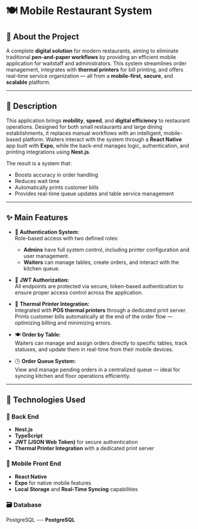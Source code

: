# 🍽️ Mobile Restaurant System

## 📌 About the Project

A complete **digital solution** for modern restaurants, aiming to eliminate traditional **pen-and-paper workflows** by providing an efficient mobile application for waitstaff and administrators. This system streamlines order management, integrates with **thermal printers** for bill printing, and offers real-time service organization — all from a **mobile-first**, **secure**, and **scalable** platform.

---

## 📖 Description

This application brings **mobility**, **speed**, and **digital efficiency** to restaurant operations. Designed for both small restaurants and large dining establishments, it replaces manual workflows with an intelligent, mobile-based platform. Waiters interact with the system through a **React Native** app built with **Expo**, while the back-end manages logic, authentication, and printing integrations using **Nest.js**.

The result is a system that:  
- Boosts accuracy in order handling  
- Reduces wait time  
- Automatically prints customer bills  
- Provides real-time queue updates and table service management

---

## ✨ Main Features

- 🔐 **Authentication System:**  
  Role-based access with two defined roles:  
  - **Admins** have full system control, including printer configuration and user management.  
  - **Waiters** can manage tables, create orders, and interact with the kitchen queue.

- 🔑 **JWT Authorization:**  
  All endpoints are protected via secure, token-based authentication to ensure proper access control across the application.

- 🧾 **Thermal Printer Integration:**  
  Integrated with **POS thermal printers** through a dedicated print server.  
  Prints customer bills automatically at the end of the order flow — optimizing billing and minimizing errors.

- 🍽️ **Order by Table:**  
  Waiters can manage and assign orders directly to specific tables, track statuses, and update them in real-time from their mobile devices.

- 🕒 **Order Queue System:**  
  View and manage pending orders in a centralized queue — ideal for syncing kitchen and floor operations efficiently.

---

## 🧪 Technologies Used

### 🔧 Back End
- **Nest.js**
- **TypeScript**
- **JWT (JSON Web Token)** for secure authentication
- **Thermal Printer Integration** with a dedicated print server

### 📱 Mobile Front End
- **React Native**
- **Expo** for native mobile features
- **Local Storage** and **Real-Time Syncing** capabilities

### 🗃️ Database
PostgreSQL
--- **PostgreSQL**
